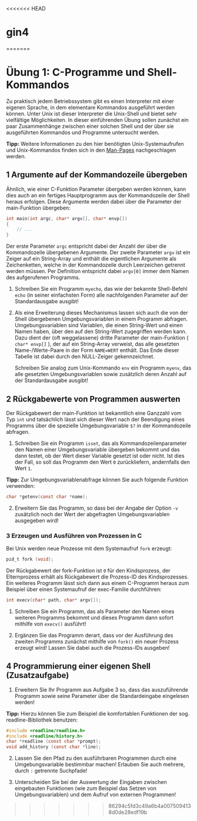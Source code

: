 <<<<<<< HEAD
# gin4
=======
# Übung 1: C-Programme und Shell-Kommandos

Zu praktisch jedem Betriebssystem gibt es einen Interpreter mit einer eigenen Sprache, in dem elementare Kommandos ausgeführt werden können.
Unter Unix ist dieser Interpreter die Unix-Shell und bietet sehr vielfältige Möglichkeiten.
In dieser einführenden Übung sollen zunächst ein paar Zusammenhänge zwischen einer solchen Shell und der über sie ausgeführten Kommandos und Programme untersucht werden.

**Tipp:**
Weitere Informationen zu den hier benötigten Unix-Systemaufrufen und Unix-Kommandos finden sich in den [Man-Pages](http://de.wikipedia.org/wiki/Manpage) nachgeschlagen werden.


## 1 Argumente auf der Kommandozeile übergeben
Ähnlich, wie einer C-Funktion Parameter übergeben werden können, kann dies auch an ein fertiges Hauptprogramm aus der Kommandozeile der Shell heraus erfolgen. Diese Argumente werden dabei über die Parameter der main-Funktion übergeben:

```c
int main(int argc, char* argv[], char* envp[])
{
    // ...
}
```

Der erste Parameter `argc` entspricht dabei der Anzahl der über die Kommandozeile übergebenen Argumente. Der zweite Parameter `argv` ist ein Zeiger auf ein String-Array und enthält die eigentlichen Argumente als Zeichenketten, welche in der Kommandozeile durch Leerzeichen getrennt werden müssen. Per Definition entspricht dabei `argv[0]` immer dem Namen des aufgerufenen Programms.

1. Schreiben Sie ein Programm `myecho`, das wie der bekannte Shell-Befehl `echo` (in seiner einfachsten Form) alle nachfolgenden Parameter auf der Standardausgabe ausgibt!

2. Als eine Erweiterung dieses Mechanismus lassen sich auch die von der Shell übergebenen Umgebungsvariablen in einem Programm abfragen. Umgebungsvariablen sind Variablen, die einen String-Wert und einen Namen haben, über den auf den String-Wert zugegriffen werden kann. Dazu dient der (oft weggelassene) dritte Parameter der main-Funktion ( `char* envp[]` ), der auf ein String-Array verweist, das alle gesetzten Name-/Werte-Paare in der Form `NAME=WERT` enthält. Das Ende dieser Tabelle ist dabei durch den NULL-Zeiger gekennzeichnet.

    Schreiben Sie analog zum Unix-Kommando `env` ein Programm `myenv`, das alle gesetzten Umgebungsvariablen sowie zusätzlich deren Anzahl auf der Standardausgabe ausgibt!


## 2 Rückgabewerte von Programmen auswerten
Der Rückgabewert der main-Funktion ist bekanntlich eine Ganzzahl vom Typ `int` und tatsächlich lässt sich dieser Wert nach der Beendigung eines Programms über die spezielle Umgebungsvariable `$?` in der Kommandozeile abfragen.

1. Schreiben Sie ein Programm `isset`, das als Kommandozeilenparameter den Namen einer Umgebungsvariable übergeben bekommt und das dann testet, ob der Wert dieser Variable gesetzt ist oder nicht. Ist dies der Fall, so soll das Programm den Wert `0` zurückliefern, andernfalls den Wert `1`.

  **Tipp:** Zur Umgebungsvariablenabfrage können Sie auch folgende Funktion verwenden:
  ```c
  char *getenv(const char *name);
  ```

2. Erweitern Sie das Programm, so dass bei der Angabe der Option `-v` zusätzlich noch der Wert der abgefragten Umgebungsvariablen ausgegeben wird!


### 3 Erzeugen und Ausführen von Prozessen in C

Bei Unix werden neue Prozesse mit dem Systemaufruf `fork` erzeugt:

```c
pid_t fork (void);
```

Der Rückgabewert der fork-Funktion ist `0` für den Kindsprozess, der Elternprozess erhält als Rückgabewert die Prozess-ID des Kindsprozesses. Ein weiteres Programm lässt sich dann aus einem C-Programm heraus zum Beispiel über einen Systemaufruf der exec-Familie durchführen:

```c
int execv(char* path, char* argv[]);
```

1. Schreiben Sie ein Programm, das als Parameter den Namen eines weiteren Programms bekommt und dieses Programm dann sofort mithilfe von `execv()` ausführt!

2. Ergänzen Sie das Programm derart, dass vor der Ausführung des zweiten Programms zunächst mithilfe von `fork()` ein neuer Prozess erzeugt wird! Lassen Sie dabei auch die Prozess-IDs ausgeben!

## 4 Programmierung einer eigenen Shell (Zusatzaufgabe)

1. Erweitern Sie Ihr Programm aus Aufgabe 3 so, dass das auszuführende Programm sowie seine Parameter über die Standardeingabe eingelesen werden!
  
  **Tipp:** Hierzu können Sie zum Beispiel die komfortablen Funktionen der sog. readline-Bibliothek benutzen:
  
  ```c
  #include <readline/readline.h>
  #include <readline/history.h>
  char *readline (const char *prompt);
  void add_history (const char *line);
  ```
2. Lassen Sie den Pfad zu den ausführbaren Programmen durch eine Umgebungsvariable bestimmbar machen! Erlauben Sie auch mehrere, durch `:` getrennte Suchpfade!

3. Unterscheiden Sie bei der Auswertung der Eingaben zwischen eingebauten Funktionen (wie zum Beispiel das Setzen von Umgebungsvariablen) und dem Aufruf von externen Programmen!
>>>>>>> 86294c5fd3c49a6b4a0075094138d0de28edf19b
